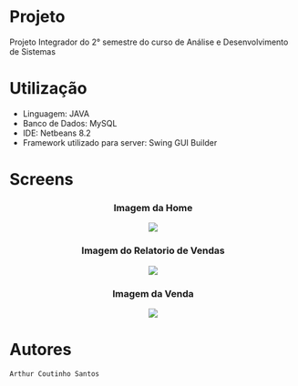 # Projeto

  Projeto Integrador do 2° semestre do curso de Análise e Desenvolvimento de Sistemas

# Utilização

- Linguagem: JAVA
- Banco de Dados: MySQL
- IDE: Netbeans 8.2
- Framework utilizado para server:  Swing GUI Builder

# Screens

<h3 align="center">Imagem da Home </h3>
<p align="center"><img src="https://artcousan.github.io/Projeto_Integrador_2_Semestre/Projeto/PI2/home.png"></p>
<h3 align="center">Imagem do Relatorio de Vendas </h3>
<p align="center"><img src="https://artcousan.github.io/Projeto_Integrador_2_Semestre/Projeto/PI2/relatorio.png"></p>
<h3 align="center">Imagem da Venda</h3>
<p align="center"><img src="https://artcousan.github.io/Projeto_Integrador_2_Semestre/Projeto/PI2/venda.png"></p>

# Autores

```
Arthur Coutinho Santos
```

